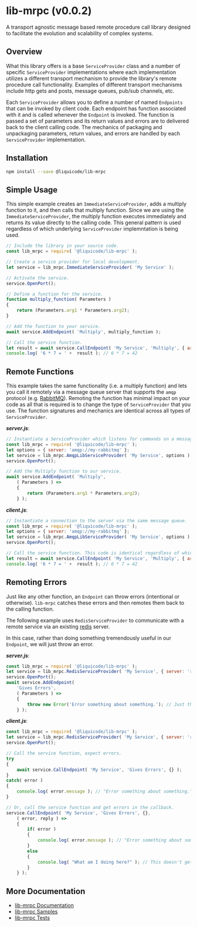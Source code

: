 
# lib-mrpc (v0.0.2)

A transport agnostic message based remote procedure call library designed to facilitate the
evolution and scalability of complex systems.

## Overview

What this library offers is a base `ServiceProvider` class and a number of specific `ServiceProvider`
implementations where each implementation utilizes a different transport mechanism to provide the
library's remote procedure call functionality.
Examples of different transport mechanisms include http gets and posts, message queues, pub/sub channels, etc.

Each `ServiceProvider` allows you to define a number of named `Endpoints` that can be invoked by client code.
Each endpoint has function associated with it and is called whenever the `Endpoint` is invoked.
The function is passed a set of parameters and its return values and errors are to delivered back
to the client calling code.
The mechanics of packaging and unpackaging parameters, return values, and errors are handled by each
`ServiceProvider` implementation.


## Installation

```bash
npm install --save @liquicode/lib-mrpc
```

## Simple Usage

This simple example creates an `ImmediateServiceProvider`, adds a multiply function
to it, and then calls that multiply function.
Since we are using the `ImmediateServiceProvider`, the multiply function executes
immediately and returns its value directly to the calling code.
This general pattern is used regardless of which underlying `ServiceProvider`
implemntation is being used.

```javascript
// Include the library in your source code.
const lib_mrpc = require( '@liquicode/lib-mrpc' );

// Create a service provider for local development.
let service = lib_mrpc.ImmediateServiceProvider( 'My Service' );

// Activate the service.
service.OpenPort();

// Define a function for the service.
function multiply_function( Parameters )
{
	return (Parameters.arg1 * Parameters.arg2);
}

// Add the function to your service.
await service.AddEndpoint( 'Multiply', multiply_function );

// Call the service function.
let result = await service.CallEndpoint( 'My Service', 'Multiply', { arg1: 6, arg2: 7 } );
console.log( '6 * 7 = ' +  result ); // 6 * 7 = 42
```


## Remote Functions

This example takes the same functionality (i.e. a multiply function) and lets you 
call it remotely via a message queue server that supports the `amqp` protocol
(e.g. [RabbitMQ](https://www.rabbitmq.com/)).
Remoting the function has minimal impact on your code as all that is required
is to change the type of `ServiceProvider` that you use. The function signatures
and mechanics are identical across all types of `ServiceProvider`.

***server.js***:

```javascript
// Instantiate a ServiceProvider which listens for commands on a message queue server.
const lib_mrpc = require( '@liquicode/lib-mrpc' );
let options = { server: 'amqp://my-rabbitmq' };
let service = lib_mrpc.AmqpLibServiceProvider( 'My Service', options );
service.OpenPort();

// Add the Multiply function to our service.
await service.AddEndpoint( 'Multiply',
	( Parameters ) =>
	{
		return (Parameters.arg1 * Parameters.arg2);
	} );
```

***client.js***:

```javascript
// Instantiate a connection to the server via the same message queue.
const lib_mrpc = require( '@liquicode/lib-mrpc' );
let options = { server: 'amqp://my-rabbitmq' };
let service = lib_mrpc.AmqpLibServiceProvider( 'My Service', options );
service.OpenPort();

// Call the service function. This code is identical regardless of which ServiceProvider being used.
let result = await service.CallEndpoint( 'My Service', 'Multiply', { arg1: 6, arg2: 7 } );
console.log( '6 * 7 = ' +  result ); // 6 * 7 = 42
```


## Remoting Errors

Just like any other function, an `Endpoint` can throw errors (intentional or otherwise).
`lib-mrpc` catches these errors and then remotes them back to the calling function.

The following example uses `RedisServiceProvider` to communicate with a remote service
via an existing [redis](https://www.redis.io) server.

In this case, rather than doing something tremendously useful in our `Endpoint`, we will just throw an error.

***server.js***:

```javascript
const lib_mrpc = require( '@liquicode/lib-mrpc' );
let service = lib_mrpc.RedisServiceProvider( 'My Service', { server: 'redis://my-redis' } );
service.OpenPort();
await service.AddEndpoint( 
	'Gives Errors',
	( Parameters ) =>
	{
		throw new Error('Error something about something.'); // Just throw an error.
	} );
```

***client.js***:

```javascript
const lib_mrpc = require( '@liquicode/lib-mrpc' );
let service = lib_mrpc.RedisServiceProvider( 'My Service', { server: 'redis://my-redis' } );
service.OpenPort();

// Call the service function, expect errors.
try
{
	await service.CallEndpoint( 'My Service', 'Gives Errors', {} );
}
catch( error )
{
	console.log( error.message ); // "Error something about something."
}

// Or, call the service function and get errors in the callback.
service.CallEndpoint( 'My Service', 'Gives Errors', {},
	( error, reply ) =>
	{
		if( error )
		{
			console.log( error.message ); // "Error something about something."
		}
		else
		{
			console.log( "What am I doing here?" ); // This doesn't get executed.
		}
	} );
```


## More Documentation

- [lib-mrpc Documentation](http://lib-mrpc.liquicode.com)
- [lib-mrpc Samples](https://github.com/liquicode/lib-mrpc/tree/master/samples)
- [lib-mrpc Tests](https://github.com/liquicode/lib-mrpc/tree/master/tests)

